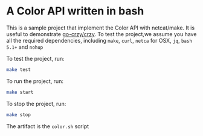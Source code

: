 # A Color API written in bash

This is a sample project that implement the Color API with netcat/make. It
is useful to demonstrate [go-crzy/crzy](https://github.com/go-crzy/crzy). To
test the project,we assume you have all the required dependencies, including
`make`, `curl`, `netca` for OSX, `jq`, `bash 5.1+`  and `nohup` 

To test the project, run:

```bash
make test
```

To run the project, run:

```bash
make start
```

To stop the project, run:

```bash
make stop
```

The artifact is the `color.sh` script
